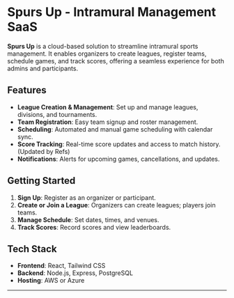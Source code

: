 # Spurs Up - Intramural Management SaaS

**Spurs Up** is a cloud-based solution to streamline intramural sports management. It enables organizers to create leagues, register teams, schedule games, and track scores, offering a seamless experience for both admins and participants.

## Features
- **League Creation & Management**: Set up and manage leagues, divisions, and tournaments.
- **Team Registration**: Easy team signup and roster management.
- **Scheduling**: Automated and manual game scheduling with calendar sync.
- **Score Tracking**: Real-time score updates and access to match history. (Updated by Refs)
- **Notifications**: Alerts for upcoming games, cancellations, and updates.

## Getting Started
1. **Sign Up**: Register as an organizer or participant.
2. **Create or Join a League**: Organizers can create leagues; players join teams.
3. **Manage Schedule**: Set dates, times, and venues.
4. **Track Scores**: Record scores and view leaderboards.

## Tech Stack
- **Frontend**: React, Tailwind CSS
- **Backend**: Node.js, Express, PostgreSQL
- **Hosting**: AWS or Azure
--- 